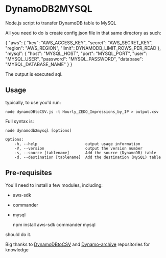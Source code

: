DynamoDB2MYSQL
==============

Node.js script to transfer DynamoDB table to MySQL

All you need to do is create config.json file in that same directory as such:

{
	"aws":
	{
		"key": "AWS_ACCESS_KEY",
		"secret": "AWS_SECRET_KEY",
		"region": "AWS_REGION",
		"limit": DYNAMODB_LIMIT_ROWS_PER_READ
	},
	"mysql":
	{
		"host": "MYSQL_HOST",
		"port": "MYSQL_PORT",
		"user": "MYSQL_USER",
		"password": "MYSQL_PASSWORD",
		"database": "MYSQL_DATABASE_NAME"
	}
}

The output is executed sql.

Usage
-------------------

typically, to use you'd run:

	node dynamoDBtoCSV.js -t Hourly_ZEDO_Impressions_by_IP > output.csv

Full syntax is:

	node dynamodb2mysql [options]

	Options:
		-h, --help                     output usage information
		-V, --version                  output the version number
		-s, --source [tablename]       Add the source (DynamoDB) table
		-d, --destination [tablename]  Add the destination (MySQL) table

Pre-requisites
--------------

You'll need to install a few modules, including:
* aws-sdk
* commander
* mysql

	npm install aws-sdk commander mysql

should do it.

Big thanks to [DynamoDBtoCSV](https://github.com/edasque/DynamoDBtoCSV) and [Dynamo-archive](https://github.com/yegor256/dynamo-archive) repositories for knowledge
